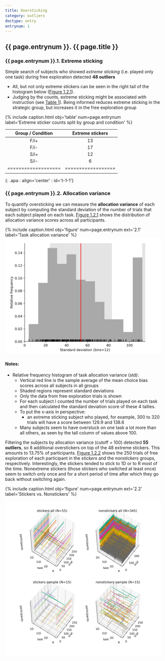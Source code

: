 ```yaml
---
title: Oversticking
category: outliers
doctype: entry
entrynum: 1
---
```


<a id="{{ page.entrynum }}"></a>
## {{ page.entrynum }}. {{ page.title }}
### {{ page.entrynum }}.1. Extreme sticking
Simple search of subjects who showed *extreme sticking* (i.e. played only one task) during free exploration detected **48 outliers**
- All, but not only extreme stickers can be seen in the right tail of the histogram below ([Figure 1.2.1](#f-1-2-1)).
- Judging by the counts, extreme sticking might be associated with instruction (see [Table 1](#t-1)). Being informed reduces extreme sticking in the strategic group, but increases it in the free exploration group

{% include caption.html 
    obj='table'
    num=page.entrynum  
    label='Extreme sticker counts split by group and condition' %}

| Group / Condition | Extreme stickers |
|:-----------------:|:----------------:|
|        F/i+       |        13        |
|        F/i-       |        17        |
|        S/i+       |        12        |
|        S/i-       |         6        |
|===================|==================|
|                   |                  |
{: .apa : align='center' : id='t-1-1'}

### {{ page.entrynum }}.2. Allocation variance

To quantify oversticking we can measure the **allocation variance** of each subject by computing the standard deviation of the number of trials that each subject played on each task. [Figure 1.2.1](#f-1-2-1) shows the distribution of allocation variance scores across all participants.

{% include caption.html 
    obj='figure' 
    num=page.entrynum 
    ext='2.1' 
    label='Task allocation variance' %}
[![allocation_variance_raw](/img/task_allocation_variance_raw.jpg)](/img/task_allocation_variance_raw.jpg)

#### Notes:
- Relative frequency histogram of task allocation variance (std):
    - Vertical red line is the sample average of the mean choice bias scores across all subjects in all groups
    - Shaded regions represent standard deviations
    - Only the data from  free exploration trials is shown
    - For each subject I counted the number of trials played on each task and then calculated the standard deviation score of these 4 tallies.
    - To put the x-axis in perspective:
        - an extreme sticking subject who played, for example, 300 to 320 trials will have a score between 129.9 and 138.6
    - Many subjects seem to have overstuck on one task a lot more than all others, as seen by the tall column of values above 100.

Filtering the subjects by allocation variance (cutoff = 100) detected **55 outliers**, so 8 additional overstickers on top of the 48 extreme stickers. This amounts to 13.75% of participants. [Figure 1.2.2](#f-1-2-2) shows the 250 trials of free exploration of each participant in the *stickers* and the *nonstickers* groups, respectively.  Interestingly, the stickers tended to stick to 1D or to R most of the time. Nonextreme stickers (those stickers who switched at least once) seem to switch only once and for a short period of time after which they go back without switching again. 

{% include caption.html 
    obj='figure' 
    num=page.entrynum 
    ext='2.2' 
    label='Stickers vs. Nonstickers' %}
    
[![allocation_variance_raw](/img/stickers_nonstickers.jpg)](/img/stickers_nonstickers.jpg)